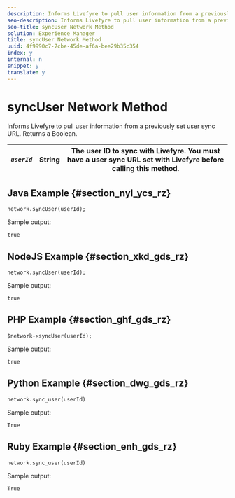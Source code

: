 ```yaml
---
description: Informs Livefyre to pull user information from a previously set user sync URL. Returns a Boolean.
seo-description: Informs Livefyre to pull user information from a previously set user sync URL. Returns a Boolean.
seo-title: syncUser Network Method
solution: Experience Manager
title: syncUser Network Method
uuid: 4f9990c7-7cbe-45de-af6a-bee29b35c354
index: y
internal: n
snippet: y
translate: y
---
```


# syncUser Network Method

Informs Livefyre to pull user information from a previously set user sync URL. Returns a Boolean.

|  *`userId`* | String  | The user ID to sync with Livefyre. You must have a user sync URL set with Livefyre before calling this method.  |
|---|---|---|

## Java Example {#section_nyl_ycs_rz}

```
network.syncUser(userId); 

```

Sample output:

```
true
```

## NodeJS Example {#section_xkd_gds_rz}

```
network.syncUser(userId); 

```

Sample output:

```
true
```

## PHP Example {#section_ghf_gds_rz}

```
$network->syncUser(userId); 

```

Sample output:

```
true
```

## Python Example {#section_dwg_gds_rz}

```
network.sync_user(userId) 

```

Sample output:

```
True
```

## Ruby Example {#section_enh_gds_rz}

```
network.sync_user(userId) 

```

Sample output:

```
True
```

